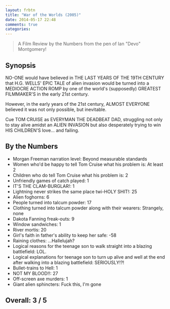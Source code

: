 ```yaml
---
layout: frbtn
title: "War of the Worlds (2005)"
date: 2014-05-17 22:48
comments: true
categories: 
---
```


> A Film Review by the Numbers from the pen of Ian "Devo" Montgomery!

Synopsis
--------

NO-ONE would have believed in THE LAST YEARS OF THE 19TH CENTURY that H.G. WELLS' EPIC TALE of alien invasion would be turned into a MEDIOCRE ACTION ROMP by one of the world's (supposedly) GREATEST FILMMAKER'S in the early 21st century.

However, in the early years of the 21st century, ALMOST EVERYONE believed it was not only possible, but inevitable.

Cue TOM CRUISE as EVERYMAN THE DEADBEAT DAD, struggling not only to stay alive amidst an ALIEN INVASION but also desperately trying to win HIS CHILDREN'S love... and failing.

By the Numbers
--------------

* Morgan Freeman narration level: Beyond measurable standards
* Women who'd be happy to tell Tom Cruise what his problem is: At least 2
* Children who do tell Tom Cruise what his problem is: 2
* Unfriendly games of catch played: 1
* IT'S THE CLAM-BURGLAR!: 1
* Lightning never strikes the same place twi-HOLY SHIT!: 25
* Alien foghorns: 6
* People turned into talcum powder: 17
* Clothing turned into talcum powder along with their wearers: Strangely, none
* Dakota Fanning freak-outs: 9
* Window sandwiches: 1
* River mortis: 20
* Girl's faith in father's ability to keep her safe: -58
* Raining clothes: ...Hallelujah?
* Logical reasons for the teenage son to walk straight into a blazing battlefield: LOL.
* Logical explanations for teenage son to turn up alive and well at the end after walking into a blazing battlefield: SERIOUSLY!?!
* Bullet-trains to Hell: 1
* NOT MY BLOOD!!: 27
* Off-screen axe murders: 1
* Giant alien sphincters: Fuck this, I'm gone

Overall: 3 / 5
--------------